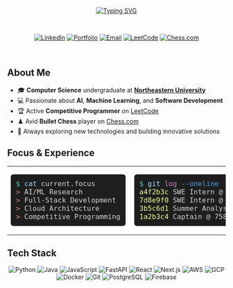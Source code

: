 <div align="center">
  
  [![Typing SVG](https://readme-typing-svg.herokuapp.com?font=Fira+Code&weight=600&size=30&pause=1000&color=10B981&center=true&vCenter=true&random=false&width=700&lines=Hi+there!+I'm+Vignesh+%F0%9F%91%8B;CS+%40+Northeastern;SWE+Intern+%40+Crossing;SWE+Intern+%40+Mermory;Summer+Analyst+%26+Web+Dev+%40+Simcore+Partners)](https://git.io/typing-svg)
  
</div>

<br>

<div align="center">
  
  [![LinkedIn](https://img.shields.io/badge/LinkedIn-0E76A8?style=for-the-badge&logo=linkedin&logoColor=white)](https://www.linkedin.com/in/vigneshsaravanakumar)
  [![Portfolio](https://img.shields.io/badge/Portfolio-10B981?style=for-the-badge&logo=google-chrome&logoColor=white)](https://vigneshsaravanakumar.com)
  [![Email](https://img.shields.io/badge/Email-D14836?style=for-the-badge&logo=gmail&logoColor=white)](mailto:saravanakumar.vi@northeastern.edu)
  [![LeetCode](https://img.shields.io/badge/LeetCode-FFA116?style=for-the-badge&logo=leetcode&logoColor=black)](https://leetcode.com/u/vigneshsaravanakumar404/)
  [![Chess.com](https://img.shields.io/badge/Chess.com-00A82D?style=for-the-badge&logo=chessdotcom&logoColor=white)](https://www.chess.com/member/vigneshsaravanakumar)
  
</div>

<br>

<h2 align="left">About Me</h2>

- 🎓 **Computer Science** undergraduate at [**Northeastern University**](https://www.northeastern.edu/)
- 💻 Passionate about **AI**, **Machine Learning**, and **Software Development**
- 🏆 Active **Competitive Programmer** on [LeetCode](https://leetcode.com/u/vigneshsaravanakumar404/)
- ♟️ Avid **Bullet Chess** player on [Chess.com](https://www.chess.com/member/vigneshsaravanakumar)
- 🚀 Always exploring new technologies and building innovative solutions

<h2 align="left">Focus & Experience</h2>

<table width="100%" style="table-layout: fixed;">
  <tr>
    <td width="50%" style="vertical-align: top; padding-right: 10px;">
      <pre style="background: #1e1e1e; color: #d4d4d4; padding: 12px; border-radius: 6px; font-family: 'Consolas', 'Monaco', monospace; overflow-x: auto;">
<span style="color: #4EC9B0;">$</span> <span style="color: #9CDCFE;">cat</span> current.focus
<span style="color: #CE9178;">&gt;</span> AI/ML Research
<span style="color: #CE9178;">&gt;</span> Full-Stack Development
<span style="color: #CE9178;">&gt;</span> Cloud Architecture
<span style="color: #CE9178;">&gt;</span> Competitive Programming
</pre>
    </td>
    <td width="50%" style="vertical-align: top; padding-left: 10px;">
      <pre style="background: #1e1e1e; color: #d4d4d4; padding: 12px; border-radius: 6px; font-family: 'Consolas', 'Monaco', monospace; overflow-x: auto;">
<span style="color: #4EC9B0;">$</span> <span style="color: #9CDCFE;">git</span> <span style="color: #C586C0;">log</span> <span style="color: #569CD6;">--oneline</span>
<span style="color: #F1FA8C;">a4f2b3c</span> SWE Intern @ Crossing
<span style="color: #F1FA8C;">7d8e9f0</span> SWE Intern @ Mermory
<span style="color: #F1FA8C;">3b5c6d1</span> Summer Analyst & Web Dev @ Simcore Partners
<span style="color: #F1FA8C;">1a2b3c4</span> Captain @ 758R
</pre>
    </td>
  </tr>
</table>

<h2 align="left">Tech Stack</h2>

<div align="center">

![Python](https://img.shields.io/badge/Python-3776AB?style=for-the-badge&logo=python&logoColor=ffdd54)
![Java](https://img.shields.io/badge/Java-ED8B00?style=for-the-badge&logo=coffeescript&logoColor=white)
![JavaScript](https://img.shields.io/badge/JavaScript-323330?style=for-the-badge&logo=javascript&logoColor=F7DF1E)
![FastAPI](https://img.shields.io/badge/FastAPI-009688?style=for-the-badge&logo=fastapi&logoColor=white)
![React](https://img.shields.io/badge/React-20232A?style=for-the-badge&logo=react&logoColor=61DAFB)
![Next.js](https://img.shields.io/badge/Next.js-000000?style=for-the-badge&logo=nextdotjs&logoColor=white)
![AWS](https://img.shields.io/badge/AWS-FF9900?style=for-the-badge&logo=amazonwebservices&logoColor=white)
![GCP](https://img.shields.io/badge/Google_Cloud-4285F4?style=for-the-badge&logo=googlecloud&logoColor=white)
![Docker](https://img.shields.io/badge/Docker-2496ED?style=for-the-badge&logo=docker&logoColor=white)
![Git](https://img.shields.io/badge/Git-F05032?style=for-the-badge&logo=git&logoColor=white)
![PostgreSQL](https://img.shields.io/badge/PostgreSQL-316192?style=for-the-badge&logo=postgresql&logoColor=white)
![Firebase](https://img.shields.io/badge/Firebase-FFCA28?style=for-the-badge&logo=firebase&logoColor=black)

</div>
